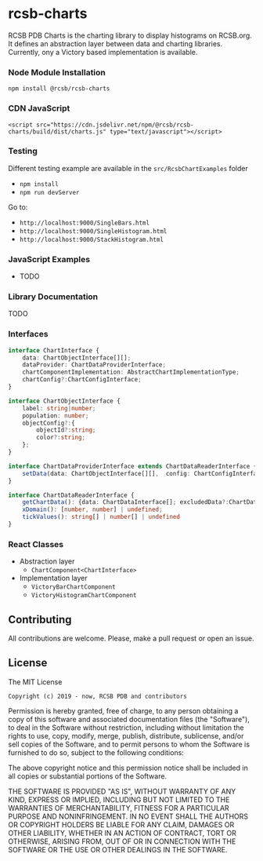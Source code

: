 # rcsb-charts

RCSB PDB Charts is the charting library to display histograms on RCSB.org. It defines an abstraction layer between data and charting libraries. 
Currently, ony a Victory based implementation is available.

### Node Module Installation
`npm install @rcsb/rcsb-charts`

### CDN JavaScript
`<script src="https://cdn.jsdelivr.net/npm/@rcsb/rcsb-charts/build/dist/charts.js" type="text/javascript"></script>`

### Testing 
Different testing example are available in the `src/RcsbChartExamples` folder
- `npm install`
- `npm run devServer`

Go to:

- `http://localhost:9000/SingleBars.html`
- `http://localhost:9000/SingleHistogram.html`
- `http://localhost:9000/StackHistogram.html`


### JavaScript Examples
- TODO

### Library Documentation
TODO

### Interfaces 
```typescript
interface ChartInterface {
    data: ChartObjectInterface[][];
    dataProvider: ChartDataProviderInterface;
    chartComponentImplementation: AbstractChartImplementationType;
    chartConfig?:ChartConfigInterface;
}
```

```typescript
interface ChartObjectInterface {
    label: string|number;
    population: number;
    objectConfig?:{
        objectId?:string;
        color?:string;
    };
}
```

```typescript
interface ChartDataProviderInterface extends ChartDataReaderInterface {
    setData(data: ChartObjectInterface[][],  config: ChartConfigInterface): void;
}

interface ChartDataReaderInterface {
    getChartData(): {data: ChartDataInterface[]; excludedData?:ChartDataInterface[]}
    xDomain(): [number, number] | undefined;
    tickValues(): string[] | number[] | undefined
}
```

### React Classes
- Abstraction layer
  - `ChartComponent<ChartInterface>` 
- Implementation layer
  - `VictoryBarChartComponent`
  - `VictoryHistogramChartComponent`


Contributing
---
All contributions are welcome. Please, make a pull request or open an issue.

License
---

The MIT License

    Copyright (c) 2019 - now, RCSB PDB and contributors

Permission is hereby granted, free of charge, to any person obtaining a copy
of this software and associated documentation files (the "Software"), to deal
in the Software without restriction, including without limitation the rights
to use, copy, modify, merge, publish, distribute, sublicense, and/or sell
copies of the Software, and to permit persons to whom the Software is
furnished to do so, subject to the following conditions:

The above copyright notice and this permission notice shall be included in
all copies or substantial portions of the Software.

THE SOFTWARE IS PROVIDED "AS IS", WITHOUT WARRANTY OF ANY KIND, EXPRESS OR
IMPLIED, INCLUDING BUT NOT LIMITED TO THE WARRANTIES OF MERCHANTABILITY,
FITNESS FOR A PARTICULAR PURPOSE AND NONINFRINGEMENT. IN NO EVENT SHALL THE
AUTHORS OR COPYRIGHT HOLDERS BE LIABLE FOR ANY CLAIM, DAMAGES OR OTHER
LIABILITY, WHETHER IN AN ACTION OF CONTRACT, TORT OR OTHERWISE, ARISING FROM,
OUT OF OR IN CONNECTION WITH THE SOFTWARE OR THE USE OR OTHER DEALINGS IN
THE SOFTWARE.
